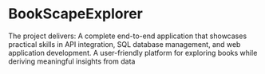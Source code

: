 # BookScapeExplorer
The project delivers:  A complete end-to-end application that showcases practical skills in API integration, SQL database management, and web application development. A user-friendly platform for exploring books while deriving meaningful insights from data
